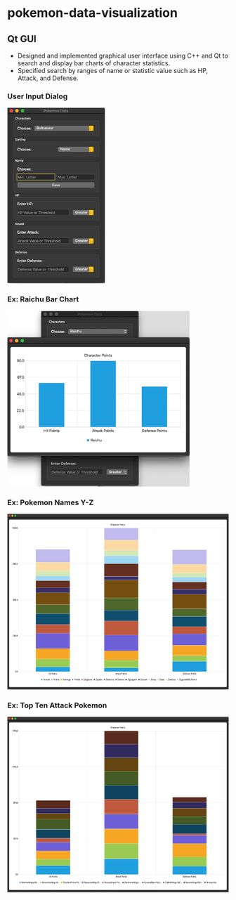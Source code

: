 # pokemon-data-visualization
## Qt GUI

* Designed and implemented graphical user interface using C++ and Qt to search and display bar charts of character statistics. 
* Specified search by ranges of name or statistic value such as HP, Attack, and Defense. 

### User Input Dialog 
<img src="Qt-Snapshots/User-Input.png" height=400/>

### Ex: Raichu Bar Chart
<img src="Qt-Snapshots/Individual-Character.png" height=400/>

### Ex: Pokemon Names Y-Z
<img src="Qt-Snapshots/Character-Names-Y-Z.png" height=400/>

### Ex: Top Ten Attack Pokemon
<img src="Qt-Snapshots/Top-10-Attack-Characters.png" height=400/>
